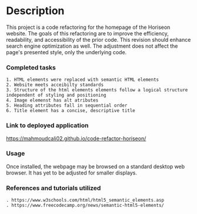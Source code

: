 # Description

This project is a code refactoring for the homepage of the Horiseon website. The goals of this refactoring are to improve the efficiency, readability, and accessibility of the prior code. This revision should enhance search engine optimization as well. The adjustment does not affect the page's presented style, only the underlying code.

### Completed tasks 

```
1. HTML elements were replaced with semantic HTML elements
2. Website meets acceibilty standards 
3. Structure of the html elements elements follow a logical structure independent of styling and positioning
4. Image elemenst has alt atributes 
5. Heading attributes fall in sequential order 
6. Title element has a concise, descriptive title 
```
### Link to deployed application 
https://mahmoudcali02.github.io/code-refactor-horiseon/

### Usage 
Once installed, the webpage may be browsed on a standard desktop web browser. It has yet to be adjusted for smaller displays.

### References and tutorials utilized
```
. https://www.w3schools.com/html/html5_semantic_elements.asp
. https://www.freecodecamp.org/news/semantic-html5-elements/
```
